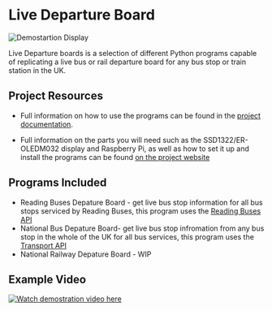 # Live Departure Board 
![Demostartion Display](https://jonathanfoot.com/Assets/DemoDisplay.gif)

Live Departure boards is a selection of different Python programs capable of replicating a live bus or rail departure board for any bus stop or train station in the UK. 

## Project Resources

* Full information on how to use the programs can be found in the 
[project documentation](https://jonathanfoot.com/Projects/DepartureBoard/). 

* Full information on the parts you will need such as the SSD1322/ER-OLEDM032 display and Raspberry Pi, as well as how to set it up and install the programs can be found 
[on the project website](https://departureboard.jonathanfoot.com/)

## Programs Included

* Reading Buses Depature Board - get live bus stop information for all bus stops serviced by Reading Buses, this program uses the [Reading Buses API](http://rtl2.ods-live.co.uk/cms/apiservice)
* National Bus Depature Board- get live bus stop infromation from any bus stop in the whole of the UK for all bus services, this program uses the [Transport API](http://transportapi.com)
* National Railway Depature Board - WIP


## Example Video
[![Watch demostration video here](https://img.youtube.com/vi/9egAmw3UAvU/0.jpg)](https://www.youtube.com/watch?v=9egAmw3UAvU)
